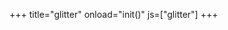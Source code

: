 +++
title="glitter"
onload="init()"
js=["glitter"]
+++

<canvas id="main-canvas" style="margin: 1em auto;"></canvas>
